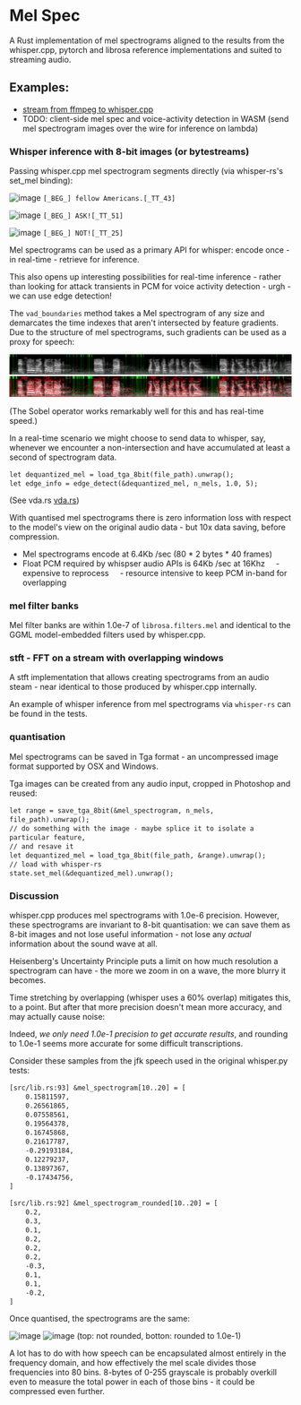 # Mel Spec

A Rust implementation of mel spectrograms aligned to the results from the
whisper.cpp, pytorch and librosa reference implementations and suited to
streaming audio.

## Examples:

* [stream from ffmpeg to whisper.cpp](examples/whisper/)
* TODO: client-side mel spec and voice-activity detection in WASM (send
  mel spectrogram images over the wire for inference on lambda)

### Whisper inference with 8-bit images (or bytestreams)

Passing whisper.cpp mel spectrogram segments directly (via whisper-rs's
set_mel binding):

![image](./doc/fellow_americans.png)
`[_BEG_] fellow Americans.[_TT_43]`

![image](./doc/ask.png)
`[_BEG_] ASK![_TT_51]`

![image](./doc/not.png)
`[_BEG_] NOT![_TT_25]`

Mel spectrograms can be used as a primary API for whisper: encode once - in
real-time - retrieve for inference.

This also opens up interesting possibilities for real-time inference - rather
than looking for attack transients in PCM for voice activity detection - urgh -
we can use edge detection! 

The `vad_boundaries` method takes a Mel spectrogram of any size and demarcates
the time indexes that aren't intersected by feature gradients. Due to the
structure of mel spectrograms, such gradients can be used as a proxy for speech:

![image](./doc/jfk_vad_boundaries.png)
![image](./doc/vad.png)

(The Sobel operator works remarkably well for this and has real-time speed.)

In a real-time scenario we might choose to send data to whisper, say, whenever
we encounter a non-intersection and have accumulated at least a second of
spectrogram data.

```
let dequantized_mel = load_tga_8bit(file_path).unwrap();
let edge_info = edge_detect(&dequantized_mel, n_mels, 1.0, 5);
```

(See vda.rs [vda.rs](./src/vda.rs))

With quantised mel spectrograms there is zero information loss with respect to
the model's view on the original audio data - but 10x data saving, before
compression.

* Mel spectrograms encode at 6.4Kb /sec (80 * 2 bytes * 40 frames)
* Float PCM required by whispser audio APIs is 64Kb /sec at 16Khz
    - expensive to reprocess
    - resource intensive to keep PCM in-band for overlapping

### mel filter banks

Mel filter banks are within 1.0e-7 of `librosa.filters.mel` and identical to
the GGML model-embedded filters used by whisper.cpp.

### stft - FFT on a stream with overlapping windows

A stft implementation that allows creating spectrograms from an audio steam -
near identical to those produced by whisper.cpp internally.

An example of whisper inference from mel spectrograms via `whisper-rs` can be
found in the tests.

### quantisation

Mel spectrograms can be saved in Tga format - an uncompressed image format
supported by OSX and Windows.

Tga images can be created from any audio input, cropped in Photoshop and reused:

```
let range = save_tga_8bit(&mel_spectrogram, n_mels, file_path).unwrap();
// do something with the image - maybe splice it to isolate a particular feature,
// and resave it
let dequantized_mel = load_tga_8bit(file_path, &range).unwrap();
// load with whisper-rs
state.set_mel(&dequantized_mel).unwrap();
```


### Discussion

whisper.cpp produces mel spectrograms with 1.0e-6 precision. However,
these spectrograms are invariant to 8-bit quantisation: we can save them
as 8-bit images and not lose useful information - not lose any *actual*
information about the sound wave at all.

Heisenberg's Uncertainty Principle puts a limit on how much resolution a
spectrogram can have - the more we zoom in on a wave, the more blurry it
becomes. 

Time stretching by overlapping (whisper uses a 60% overlap) mitigates this,
to a point. But after that more precision doesn't mean more accuracy,
and may actually cause noise:

Indeed, *we only need 1.0e-1 precision to get accurate results*, and
rounding to 1.0e-1 seems more accurate for some difficult transcriptions.


Consider these samples from the jfk speech used in the original whisper.py
tests:

```
[src/lib.rs:93] &mel_spectrogram[10..20] = [
    0.15811597,
    0.26561865,
    0.07558561,
    0.19564378,
    0.16745868,
    0.21617787,
    -0.29193184,
    0.12279237,
    0.13897367,
    -0.17434756,
]
```
```
[src/lib.rs:92] &mel_spectrogram_rounded[10..20] = [
    0.2,
    0.3,
    0.1,
    0.2,
    0.2,
    0.2,
    -0.3,
    0.1,
    0.1,
    -0.2,
]
```

Once quantised, the spectrograms are the same:

![image](./doc/quantized_mel.png)
![image](./doc/quantized_mel_e1.png)
(top: not rounded, botton: rounded to 1.0e-1)

A lot has to do with how speech can be encapsulated almost entirely in
the frequency domain, and how effectively the mel scale divides those 
frequencies into 80 bins. 8-bytes of 0-255 grayscale is probably
overkill even to measure the total power in each of those bins - it
could be compressed even further.
